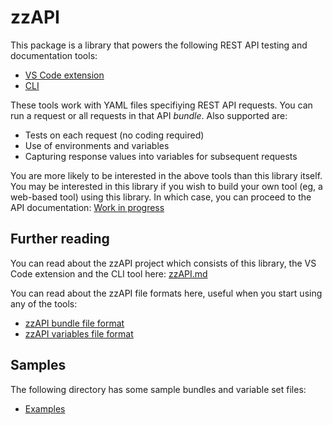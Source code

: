# zzAPI

This package is a library that powers the following REST API testing and documentation tools:

  * [VS Code extension](https://marketplace.visualstudio.com/items?itemName=AgroStar.zzapi) 
  * [CLI](https://github.com/agrostar/zzapi-cli)

These tools work with YAML files specifiying REST API requests. You can run a request or all requests in that API *bundle*. Also supported are:
  * Tests on each request (no coding required)
  * Use of environments and variables
  * Capturing response values into variables for subsequent requests

You are more likely to be interested in the above tools than this library itself. You may be interested in this library if you wish to build your own tool (eg, a web-based tool) using this library. In which case, you can proceed to the API documentation: [Work in progress]()

## Further reading

You can read about the zzAPI project which consists of this library, the VS Code extension and the CLI tool here: [zzAPI.md](docs/zzAPI.md)

You can read about the zzAPI file formats here, useful when you start using any of the tools:

  * [zzAPI bundle file format](docs/zzapi-bundle-description.md)
  * [zzAPI variables file format](docs/zzapi-varset-description.md)

## Samples

The following directory has some sample bundles and variable set files:

  * [Examples](examples/)

